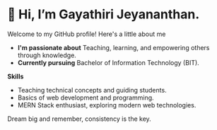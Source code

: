 # 👋 Hi, I’m Gayathiri Jeyananthan.

Welcome to my GitHub profile! Here's a little about me

-  **I'm passionate about** Teaching, learning, and empowering others through knowledge.  
-  **Currently pursuing** Bachelor of Information Technology (BIT).
   
  **Skills**  
  - Teaching technical concepts and guiding students.  
  - Basics of web development and programming. 
  - MERN Stack enthusiast, exploring modern web technologies.
 
Dream big and remember, consistency is the key.
<!---
gayathirijeyananthan/gayathirijeyananthan is a ✨ special ✨ repository because its `README.md` (this file) appears on your GitHub profile.
You can click the Preview link to take a look at your changes.
--->
